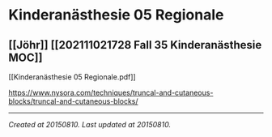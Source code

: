 # Kinderanästhesie 05 Regionale
 [[Jöhr]] [[202111021728 Fall 35 Kinderanästhesie MOC]] 
---
[[Kinderanästhesie 05 Regionale.pdf]]

https://www.nysora.com/techniques/truncal-and-cutaneous-blocks/truncal-and-cutaneous-blocks/

---

_Created at 20150810._
_Last updated at 20150810._



